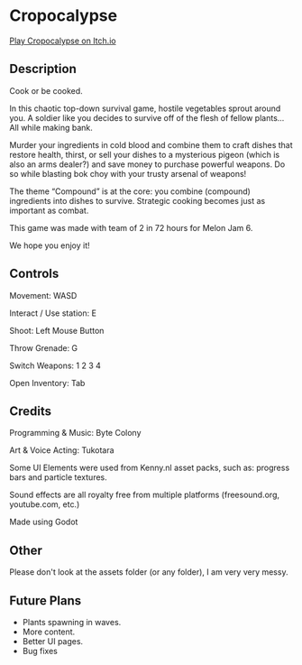 # Cropocalypse

[Play Cropocalypse on Itch.io](https://byte-colony.itch.io/cropocalypse)

## Description

Cook or be cooked.

In this chaotic top-down survival game, hostile vegetables sprout around you. A soldier like you decides to survive off of the flesh of fellow plants... All while making bank. 

Murder your ingredients in cold blood and combine them to craft dishes that restore health, thirst, or sell your dishes to a mysterious pigeon (which is also an arms dealer?) and save money to purchase powerful weapons. Do so while blasting bok choy with your trusty arsenal of weapons!

The theme “Compound” is at the core: you combine (compound) ingredients into dishes to survive. Strategic cooking becomes just as important as combat.

This game was made with team of 2 in 72 hours for Melon Jam 6.

We hope you enjoy it!



## Controls

Movement: WASD

Interact / Use station: E

Shoot: Left Mouse Button

Throw Grenade: G

Switch Weapons: 1 2 3 4

Open Inventory: Tab



## Credits

Programming & Music: Byte Colony

Art & Voice Acting: Tukotara

Some UI Elements were used from Kenny.nl asset packs, such as: progress bars and particle textures.

Sound effects are all royalty free from multiple platforms (freesound.org, youtube.com, etc.)

Made using Godot


## Other

Please don't look at the assets folder (or any folder), I am very very messy.

## Future Plans

- Plants spawning in waves.
- More content.
- Better UI pages.
- Bug fixes
